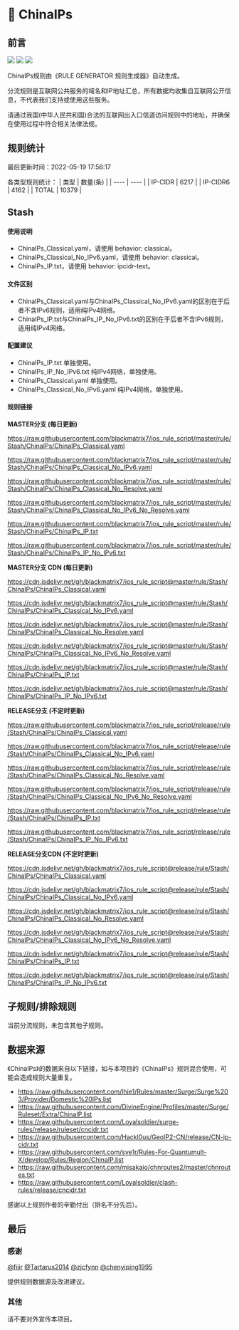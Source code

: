 # 🧸 ChinaIPs

## 前言

![](https://shields.io/badge/-移除重复规则-ff69b4) ![](https://shields.io/badge/-DOMAIN与DOMAIN--SUFFIX合并-green) ![](https://shields.io/badge/-IP--CIDR(6)合并-blueviolet) 

ChinaIPs规则由《RULE GENERATOR 规则生成器》自动生成。

分流规则是互联网公共服务的域名和IP地址汇总，所有数据均收集自互联网公开信息，不代表我们支持或使用这些服务。

请通过我国(中华人民共和国)合法的互联网出入口信道访问规则中的地址，并确保在使用过程中符合相关法律法规。

## 规则统计

最后更新时间：2022-05-19 17:56:17

各类型规则统计：
| 类型 | 数量(条)  | 
| ---- | ----  |
| IP-CIDR | 6217  | 
| IP-CIDR6 | 4162  | 
| TOTAL | 10379  | 


## Stash 

#### 使用说明
- ChinaIPs_Classical.yaml，请使用 behavior: classical。
- ChinaIPs_Classical_No_IPv6.yaml，请使用 behavior: classical。
- ChinaIPs_IP.txt，请使用 behavior: ipcidr-text。

#### 文件区别
- ChinaIPs_Classical.yaml与ChinaIPs_Classical_No_IPv6.yaml的区别在于后者不含IPv6规则，适用纯IPv4网络。
- ChinaIPs_IP.txt与ChinaIPs_IP_No_IPv6.txt的区别在于后者不含IPv6规则，适用纯IPv4网络。

#### 配置建议
- ChinaIPs_IP.txt 单独使用。
- ChinaIPs_IP_No_IPv6.txt 纯IPv4网络，单独使用。
- ChinaIPs_Classical.yaml 单独使用。
- ChinaIPs_Classical_No_IPv6.yaml 纯IPv4网络，单独使用。

#### 规则链接
**MASTER分支 (每日更新)**

https://raw.githubusercontent.com/blackmatrix7/ios_rule_script/master/rule/Stash/ChinaIPs/ChinaIPs_Classical.yaml

https://raw.githubusercontent.com/blackmatrix7/ios_rule_script/master/rule/Stash/ChinaIPs/ChinaIPs_Classical_No_IPv6.yaml

https://raw.githubusercontent.com/blackmatrix7/ios_rule_script/master/rule/Stash/ChinaIPs/ChinaIPs_Classical_No_Resolve.yaml

https://raw.githubusercontent.com/blackmatrix7/ios_rule_script/master/rule/Stash/ChinaIPs/ChinaIPs_Classical_No_IPv6_No_Resolve.yaml

https://raw.githubusercontent.com/blackmatrix7/ios_rule_script/master/rule/Stash/ChinaIPs/ChinaIPs_IP.txt

https://raw.githubusercontent.com/blackmatrix7/ios_rule_script/master/rule/Stash/ChinaIPs/ChinaIPs_IP_No_IPv6.txt

**MASTER分支 CDN (每日更新)**

https://cdn.jsdelivr.net/gh/blackmatrix7/ios_rule_script@master/rule/Stash/ChinaIPs/ChinaIPs_Classical.yaml

https://cdn.jsdelivr.net/gh/blackmatrix7/ios_rule_script@master/rule/Stash/ChinaIPs/ChinaIPs_Classical_No_IPv6.yaml

https://cdn.jsdelivr.net/gh/blackmatrix7/ios_rule_script@master/rule/Stash/ChinaIPs/ChinaIPs_Classical_No_Resolve.yaml

https://cdn.jsdelivr.net/gh/blackmatrix7/ios_rule_script@master/rule/Stash/ChinaIPs/ChinaIPs_Classical_No_IPv6_No_Resolve.yaml

https://cdn.jsdelivr.net/gh/blackmatrix7/ios_rule_script@master/rule/Stash/ChinaIPs/ChinaIPs_IP.txt

https://cdn.jsdelivr.net/gh/blackmatrix7/ios_rule_script@master/rule/Stash/ChinaIPs/ChinaIPs_IP_No_IPv6.txt

**RELEASE分支 (不定时更新)**

https://raw.githubusercontent.com/blackmatrix7/ios_rule_script/release/rule/Stash/ChinaIPs/ChinaIPs_Classical.yaml

https://raw.githubusercontent.com/blackmatrix7/ios_rule_script/release/rule/Stash/ChinaIPs/ChinaIPs_Classical_No_IPv6.yaml

https://raw.githubusercontent.com/blackmatrix7/ios_rule_script/release/rule/Stash/ChinaIPs/ChinaIPs_Classical_No_Resolve.yaml

https://raw.githubusercontent.com/blackmatrix7/ios_rule_script/release/rule/Stash/ChinaIPs/ChinaIPs_Classical_No_IPv6_No_Resolve.yaml

https://raw.githubusercontent.com/blackmatrix7/ios_rule_script/release/rule/Stash/ChinaIPs/ChinaIPs_IP.txt

https://raw.githubusercontent.com/blackmatrix7/ios_rule_script/release/rule/Stash/ChinaIPs/ChinaIPs_IP_No_IPv6.txt

**RELEASE分支CDN (不定时更新)**

https://cdn.jsdelivr.net/gh/blackmatrix7/ios_rule_script@release/rule/Stash/ChinaIPs/ChinaIPs_Classical.yaml

https://cdn.jsdelivr.net/gh/blackmatrix7/ios_rule_script@release/rule/Stash/ChinaIPs/ChinaIPs_Classical_No_IPv6.yaml

https://cdn.jsdelivr.net/gh/blackmatrix7/ios_rule_script@release/rule/Stash/ChinaIPs/ChinaIPs_Classical_No_Resolve.yaml

https://cdn.jsdelivr.net/gh/blackmatrix7/ios_rule_script@release/rule/Stash/ChinaIPs/ChinaIPs_Classical_No_IPv6_No_Resolve.yaml

https://cdn.jsdelivr.net/gh/blackmatrix7/ios_rule_script@release/rule/Stash/ChinaIPs/ChinaIPs_IP.txt

https://cdn.jsdelivr.net/gh/blackmatrix7/ios_rule_script@release/rule/Stash/ChinaIPs/ChinaIPs_IP_No_IPv6.txt

## 子规则/排除规则


当前分流规则，未包含其他子规则。

## 数据来源

《ChinaIPs》的数据来自以下链接，如与本项目的《ChinaIPs》规则混合使用，可能会造成规则大量重复。

- https://raw.githubusercontent.com/lhie1/Rules/master/Surge/Surge%203/Provider/Domestic%20IPs.list
- https://raw.githubusercontent.com/DivineEngine/Profiles/master/Surge/Ruleset/Extra/ChinaIP.list
- https://raw.githubusercontent.com/Loyalsoldier/surge-rules/release/ruleset/cncidr.txt
- https://raw.githubusercontent.com/Hackl0us/GeoIP2-CN/release/CN-ip-cidr.txt
- https://raw.githubusercontent.com/sve1r/Rules-For-Quantumult-X/develop/Rules/Region/ChinaIP.list
- https://raw.githubusercontent.com/misakaio/chnroutes2/master/chnroutes.txt
- https://raw.githubusercontent.com/Loyalsoldier/clash-rules/release/cncidr.txt


感谢以上规则作者的辛勤付出（排名不分先后）。

## 最后

### 感谢

[@fiiir](https://github.com/fiiir) [@Tartarus2014](https://github.com/Tartarus2014) [@zjcfynn](https://github.com/zjcfynn) [@chenyiping1995](https://github.com/chenyiping1995) 

提供规则数据源及改进建议。

### 其他

请不要对外宣传本项目。